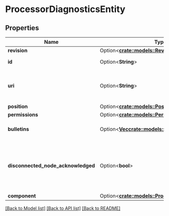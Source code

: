 # ProcessorDiagnosticsEntity

## Properties

Name | Type | Description | Notes
------------ | ------------- | ------------- | -------------
**revision** | Option<[**crate::models::RevisionDto**](RevisionDTO.md)> |  | [optional]
**id** | Option<**String**> | The id of the component. | [optional]
**uri** | Option<**String**> | The URI for futures requests to the component. | [optional]
**position** | Option<[**crate::models::PositionDto**](PositionDTO.md)> |  | [optional]
**permissions** | Option<[**crate::models::PermissionsDto**](PermissionsDTO.md)> |  | [optional]
**bulletins** | Option<[**Vec<crate::models::BulletinEntity>**](BulletinEntity.md)> | The bulletins for this component. | [optional]
**disconnected_node_acknowledged** | Option<**bool**> | Acknowledges that this node is disconnected to allow for mutable requests to proceed. | [optional]
**component** | Option<[**crate::models::ProcessorDiagnosticsDto**](ProcessorDiagnosticsDTO.md)> |  | [optional]

[[Back to Model list]](../README.md#documentation-for-models) [[Back to API list]](../README.md#documentation-for-api-endpoints) [[Back to README]](../README.md)


